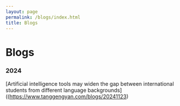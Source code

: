 ```yaml
---
layout: page
permalink: /blogs/index.html
title: Blogs
---
```


# Blogs

### 2024
[Artificial intelligence tools may widen the gap between international students from different language backgrounds]((https://www.tanggengyan.com/blogs/20241123)
